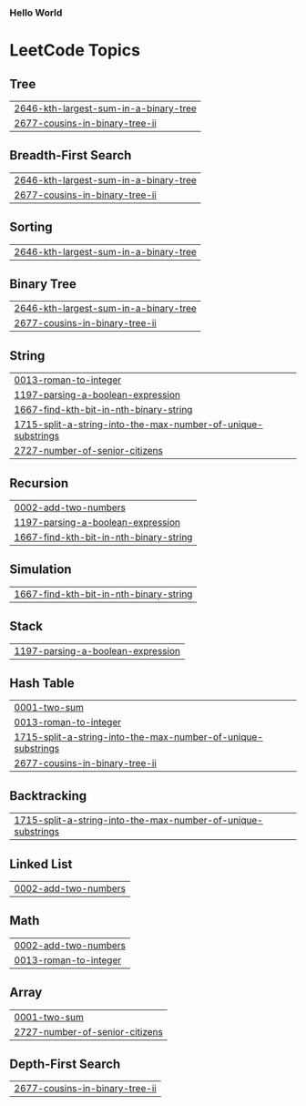 ### Hello World

<!---LeetCode Topics Start-->
# LeetCode Topics
## Tree
|  |
| ------- |
| [2646-kth-largest-sum-in-a-binary-tree](https://github.com/mojito-ai/DataStructure_and_Algos/tree/master/2646-kth-largest-sum-in-a-binary-tree) |
| [2677-cousins-in-binary-tree-ii](https://github.com/mojito-ai/DataStructure_and_Algos/tree/master/2677-cousins-in-binary-tree-ii) |
## Breadth-First Search
|  |
| ------- |
| [2646-kth-largest-sum-in-a-binary-tree](https://github.com/mojito-ai/DataStructure_and_Algos/tree/master/2646-kth-largest-sum-in-a-binary-tree) |
| [2677-cousins-in-binary-tree-ii](https://github.com/mojito-ai/DataStructure_and_Algos/tree/master/2677-cousins-in-binary-tree-ii) |
## Sorting
|  |
| ------- |
| [2646-kth-largest-sum-in-a-binary-tree](https://github.com/mojito-ai/DataStructure_and_Algos/tree/master/2646-kth-largest-sum-in-a-binary-tree) |
## Binary Tree
|  |
| ------- |
| [2646-kth-largest-sum-in-a-binary-tree](https://github.com/mojito-ai/DataStructure_and_Algos/tree/master/2646-kth-largest-sum-in-a-binary-tree) |
| [2677-cousins-in-binary-tree-ii](https://github.com/mojito-ai/DataStructure_and_Algos/tree/master/2677-cousins-in-binary-tree-ii) |
## String
|  |
| ------- |
| [0013-roman-to-integer](https://github.com/mojito-ai/DataStructure_and_Algos/tree/master/0013-roman-to-integer) |
| [1197-parsing-a-boolean-expression](https://github.com/mojito-ai/DataStructure_and_Algos/tree/master/1197-parsing-a-boolean-expression) |
| [1667-find-kth-bit-in-nth-binary-string](https://github.com/mojito-ai/DataStructure_and_Algos/tree/master/1667-find-kth-bit-in-nth-binary-string) |
| [1715-split-a-string-into-the-max-number-of-unique-substrings](https://github.com/mojito-ai/DataStructure_and_Algos/tree/master/1715-split-a-string-into-the-max-number-of-unique-substrings) |
| [2727-number-of-senior-citizens](https://github.com/mojito-ai/DataStructure_and_Algos/tree/master/2727-number-of-senior-citizens) |
## Recursion
|  |
| ------- |
| [0002-add-two-numbers](https://github.com/mojito-ai/DataStructure_and_Algos/tree/master/0002-add-two-numbers) |
| [1197-parsing-a-boolean-expression](https://github.com/mojito-ai/DataStructure_and_Algos/tree/master/1197-parsing-a-boolean-expression) |
| [1667-find-kth-bit-in-nth-binary-string](https://github.com/mojito-ai/DataStructure_and_Algos/tree/master/1667-find-kth-bit-in-nth-binary-string) |
## Simulation
|  |
| ------- |
| [1667-find-kth-bit-in-nth-binary-string](https://github.com/mojito-ai/DataStructure_and_Algos/tree/master/1667-find-kth-bit-in-nth-binary-string) |
## Stack
|  |
| ------- |
| [1197-parsing-a-boolean-expression](https://github.com/mojito-ai/DataStructure_and_Algos/tree/master/1197-parsing-a-boolean-expression) |
## Hash Table
|  |
| ------- |
| [0001-two-sum](https://github.com/mojito-ai/DataStructure_and_Algos/tree/master/0001-two-sum) |
| [0013-roman-to-integer](https://github.com/mojito-ai/DataStructure_and_Algos/tree/master/0013-roman-to-integer) |
| [1715-split-a-string-into-the-max-number-of-unique-substrings](https://github.com/mojito-ai/DataStructure_and_Algos/tree/master/1715-split-a-string-into-the-max-number-of-unique-substrings) |
| [2677-cousins-in-binary-tree-ii](https://github.com/mojito-ai/DataStructure_and_Algos/tree/master/2677-cousins-in-binary-tree-ii) |
## Backtracking
|  |
| ------- |
| [1715-split-a-string-into-the-max-number-of-unique-substrings](https://github.com/mojito-ai/DataStructure_and_Algos/tree/master/1715-split-a-string-into-the-max-number-of-unique-substrings) |
## Linked List
|  |
| ------- |
| [0002-add-two-numbers](https://github.com/mojito-ai/DataStructure_and_Algos/tree/master/0002-add-two-numbers) |
## Math
|  |
| ------- |
| [0002-add-two-numbers](https://github.com/mojito-ai/DataStructure_and_Algos/tree/master/0002-add-two-numbers) |
| [0013-roman-to-integer](https://github.com/mojito-ai/DataStructure_and_Algos/tree/master/0013-roman-to-integer) |
## Array
|  |
| ------- |
| [0001-two-sum](https://github.com/mojito-ai/DataStructure_and_Algos/tree/master/0001-two-sum) |
| [2727-number-of-senior-citizens](https://github.com/mojito-ai/DataStructure_and_Algos/tree/master/2727-number-of-senior-citizens) |
## Depth-First Search
|  |
| ------- |
| [2677-cousins-in-binary-tree-ii](https://github.com/mojito-ai/DataStructure_and_Algos/tree/master/2677-cousins-in-binary-tree-ii) |
<!---LeetCode Topics End-->